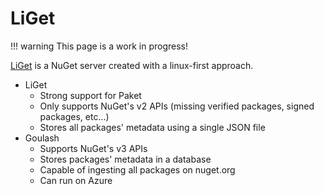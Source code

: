 # LiGet

!!! warning
    This page is a work in progress!

[LiGet](https://github.com/ai-traders/liget) is a NuGet server created with a linux-first approach.

* LiGet
    * Strong support for Paket
    * Only supports NuGet's v2 APIs (missing verified packages, signed packages, etc...)
    * Stores all packages' metadata using a single JSON file
* Goulash
    * Supports NuGet's v3 APIs
    * Stores packages' metadata in a database
    * Capable of ingesting all packages on nuget.org
    * Can run on Azure